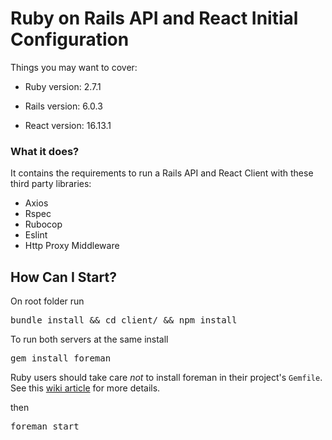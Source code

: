 # Ruby on Rails API and React Initial Configuration

Things you may want to cover:

* Ruby version: 2.7.1

* Rails version: 6.0.3

* React version: 16.13.1

### What it does?

It contains the requirements to run a Rails API and React Client with these third party libraries:

- Axios
- Rspec
- Rubocop
- Eslint
- Http Proxy Middleware

## How Can I Start?

On root folder run

<pre>bundle install && cd client/ && npm install</pre>

To run both servers at the same install

<pre>gem install foreman</pre>

Ruby users should take care *not* to install foreman in their project's `Gemfile`. See this [wiki article](https://github.com/ddollar/foreman/wiki/Don't-Bundle-Foreman) for more details.

then

<pre>foreman start</pre>
